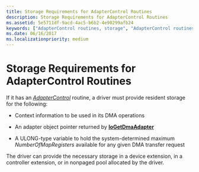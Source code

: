 ```yaml
---
title: Storage Requirements for AdapterControl Routines
description: Storage Requirements for AdapterControl Routines
ms.assetid: 5e5711df-9acd-4ac5-b6b2-4e90299afb24
keywords: ["AdapterControl routines, storage", "AdapterControl routines, writing", "adapter objects WDK kernel , writing AdapterControl routines", "DMA transfers WDK kernel , writing AdapterControl routines", "storage WDK DMA"]
ms.date: 06/16/2017
ms.localizationpriority: medium
---
```


# Storage Requirements for AdapterControl Routines





If it has an [*AdapterControl*](https://docs.microsoft.com/windows-hardware/drivers/ddi/wdm/nc-wdm-driver_control) routine, a driver must provide resident storage for the following:

-   Context information to be used in its DMA operations

-   An adapter object pointer returned by [**IoGetDmaAdapter**](https://docs.microsoft.com/windows-hardware/drivers/ddi/wdm/nf-wdm-iogetdmaadapter)

-   A ULONG-type variable to hold the system-determined maximum *NumberOfMapRegisters* available for any given DMA transfer request

The driver can provide the necessary storage in a device extension, in a controller extension, or in nonpaged pool allocated by the driver.

 

 




